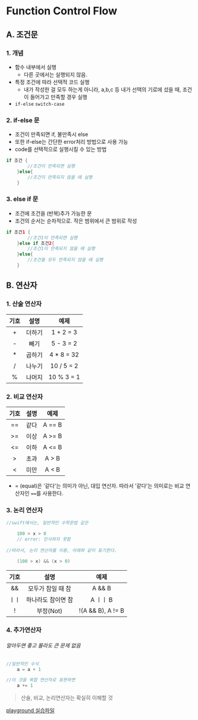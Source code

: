 # Function Control Flow

## A. 조건문

### 1. 개념

- 함수 내부에서 실행
	- 다른 곳에서는 실행되지 않음.
- 특정 조건에 따라 선택적 코드 실행
	- 내가 작성한 걸 모두 하는게 아니라, a,b,c 등 내가 선택의 기로에 섰을 때, 조건이 들어가고 만족할 경우 실행
- `if-else` `switch-case`

### 2. if-else 문

- 조건이 만족되면 if, 불만족시 else
- 또한 if-else는 간단한 error처리 방법으로 사용 가능
- code를 선택적으로 실행시킬 수 있는 방법

```swift
if 조건 {
		//조건이 만족되면 실행
	}else{
		//조건이 만족되지 않을 때 실행
	}
```

### 3. else if 문

- 조건에 조건을 (반복)추가 가능한 문
- 조건의 순서는 순차적으로. 작은 범위에서 큰 범위로 작성

```swift
if 조건1 {
		//조건1이 만족되면 실행
	}else if 조건2{
		//조건1이 만족되지 않을 때 실행
	}else{
		//조건들 모두 만족되지 않을 때 실행
	}
```

## B. 연산자

### 1. 산술 연산자

| 기호 | 설명 | 예제 |
|:---:|:---:|:---:|
|+|더하기|1 + 2 = 3|
|-|빼기|5 - 3 = 2|
|*|곱하기|4 * 8 = 32|
|/|나누기|10 / 5 = 2|
|%|나머지|10 % 3 = 1|

### 2. 비교 연산자
| 기호 | 설명 | 예제 |
|:---:|:---:|:---:|
|==|같다|A == B|
|>=|이상|A >= B|
|<=|이하|A <= B|
|>|초과|A > B|
|<|미만|A < B|

- = (equal)은 '같다'는 의미가 아닌, 대입 연산자. 따라서 '같다'는 의미로는 비교 연산자인 `==`를 사용한다.

### 3. 논리 연산자

```swift
//swift에서는, 일반적인 수학문법 같은

	100 > x > 0 
	// error: 인식하지 못함
	
//따라서, 논리 연산자를 이용, 아래와 같이 표기한다.

	(100 > x) && (x > 0)
```

| 기호 | 설명 | 예제 |
|:---:|:---:|:---:|
|&&|모두가 참일 때 참|A && B|
|ㅣㅣ|하나라도 참이면 참|A ㅣㅣ B|
|!|부정(Not)|!(A && B), A != B|

### 4. 추가연산자

###### 알아두면 좋고 몰라도 큰 문제 없음

```swift
//일반적인 수식
	a = a + 1

//이 것을 복합 연산자로 표현하면
	a += 1
```

> 산술, 비교, 논리연산자는 확실히 이해할 것


[playground 실습파일](https://github.com/fimuxd/iOS_Campus/tree/master/A_LectureSummary/170512)






